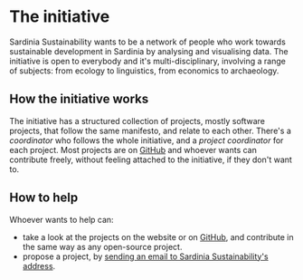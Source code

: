The initiative
==============

Sardinia Sustainability wants to be a network of people who work towards
sustainable development in Sardinia by analysing and visualising data. The
initiative is open to everybody and it's multi-disciplinary, involving a range
of subjects: from ecology to linguistics, from economics to archaeology.

How the initiative works
------------------------

The initiative has a structured collection of projects, mostly software
projects, that follow the same manifesto, and relate to each other. There's a
*coordinator* who follows the whole initiative, and a *project coordinator* for
each project. Most projects are on
[GitHub](https://github.com/sardiniasustainability) and whoever wants can
contribute freely, without feeling attached to the initiative, if they don't
want to.

How to help
-----------

Whoever wants to help can:
* take a look at the projects on the website or on 
  [GitHub](https://github.com/sardiniasustainability), and contribute in the
  same way as any open-source project.
* propose a project, by [sending an email to Sardinia Sustainability's
  address](mailto:sardiniasustainability@mail.com).